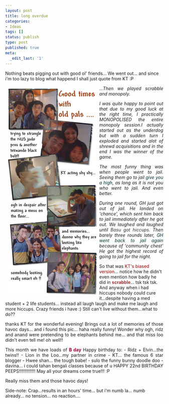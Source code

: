 ```yaml
---
layout: post
title: long overdue
categories:
- Ideas
tags: []
status: publish
type: post
published: true
meta:
  _edit_last: '1'
---
```

<p align="left">Nothing beats pigging out with good ol' friends... We went out... and since i'm too lazy to blog what happend I shall just quote from KT :P<img src="/img/ktjc.jpg" alt="" align="left" /></p>
<p align="justify"><em>...Then we played scrabble and monopoly.</em></p>
<p align="justify"><em>I was quite happy to point out that due to my good luck at the right time, I practically MONOPOLISED the entire monopoly session.I actually started out as the underdog but with a sudden turn I exploded and started alot of shrewd acquisitions and in the end I was the winner of the game.</em></p>
<p align="justify"><em>The most funny thing was when people went to jail. Seeing them go to jail <span style="color: #003333;">give you a high</span>, as long as it is not you who went to jail. And even better. </em></p>
<p align="justify"><em>During one round, GH just got out of jail. He landed on 'chance', which sent him back to jail immediately after he got out. We laughed and laughed until <span style="color: #333333;">Basu got hiccups</span>. Then barely three rounds later, <span style="color: #003333;">GH went back to jail again </span>because of 'community chest' He got the highest record of going to jail for the night.</em></p>
<p align="left">So that was <span style="color: #990000;">KT's biased version</span>... notice how he didn't even mention how badly he did in <strong><span style="color: #993333;">scrabble</span></strong>... tsk tsk tsk. And anyway when i had hiccups nobody could cure it...despite having a med student + 2 life students... instead all laugh laugh and make me laugh and more hiccups. Crazy friends i have :) Still can't live without them...what to do??</p>
<p align="justify">thanks KT for the wonderful evening! Brings out a lot of memories of those havoc days... and i found this pic... haha really funny! Wonder why ogh, ridz and anand were pretending to be elephants behind me... and that miss loo didn't even tell me! oh well!!</p>
<p align="justify">This month we have loads of <strong><span style="color: #990033;">B day</span></strong>
Happy birthday to:
- Ridz + Elvin...the twins!!
- Lion in the Loo...my partner in crime
- KT... the famous 6 star blogger
- Hwee shan... the tough babe!
- sulo the funny bunny doodle doo
- davina... i could tahan bengali classes because of u
HAPPY 22nd BIRTHDAY PEEPS!!!!!!!!!!!!! May all your dreams come true!!! :P</p>
Really miss them and those havoc days!

Side-note: Crap...results in an hours' time... but i'm numb la... numb already... no tension... no reaction....
